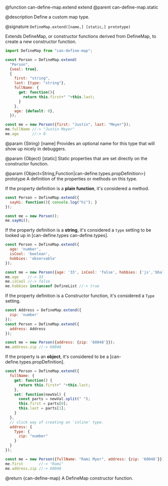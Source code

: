 @function can-define-map.extend extend
@parent can-define-map.static

@description Define a custom map type.

@signature `DefineMap.extend([name,] [static,] prototype)`

Extends DefineMap, or constructor functions derived from DefineMap,
to create a new constructor function.

```javascript
import DefineMap from "can-define-map";

const Person = DefineMap.extend(
  "Person",
  {seal: true},
  {
    first: "string",
    last: {type: "string"},
    fullName: {
      get: function(){
        return this.first+" "+this.last;
      }
    },
    age: {default: 0},
  });

const me = new Person({first: "Justin", last: "Meyer"});
me.fullName //-> "Justin Meyer"
me.age      //-> 0
```

  @param {String} [name] Provides an optional name for this type that will
  show up nicely in debuggers.

  @param {Object} [static] Static properties that are set directly on the
  constructor function.

  @param {Object<String,Function|can-define.types.propDefinition>} prototype A definition of the properties or methods on this type.

  If the property definition is a __plain function__, it's considered a method.

  ```javascript
  const Person = DefineMap.extend({
    sayHi: function(){ console.log("hi"); }
  });

  const me = new Person();
  me.sayHi();
  ```

  If the property definition is a __string__, it's considered a `type` setting to be looked up in [can-define.types can-define.types].

  ```javascript
  const Person = DefineMap.extend({
    age: 'number',
    isCool: 'boolean',
    hobbies: 'observable'
  });

  const me = new Person({age: '33', isCool: 'false', hobbies: ['js','bball']});
  me.age    //-> 33
  me.isCool //-> false
  me.hobbies instanceof DefineList //-> true
  ```


  If the property definition is a Constructor function, it's considered a `Type` setting.

  ```javascript
  const Address = DefineMap.extend({
    zip: 'number'
  });
  const Person = DefineMap.extend({
    address: Address
  });

  const me = new Person({address: {zip: '60048'}});
  me.address.zip //-> 60048
  ```

  If the property is an __object__, it's considered to be a [can-define.types.propDefinition].

  ```javascript
  const Person = DefineMap.extend({
    fullName: {
      get: function() {
        return this.first+" "+this.last;
      },
      set: function(newVal) {
        const parts = newVal.split(" ");
        this.first = parts[0];
        this.last = parts[1];
      }
    },
    // slick way of creating an 'inline' type.
    address: {
      Type: {
        zip: "number"
      }
    }
  });

  const me = new Person({fullName: "Rami Myer", address: {zip: '60048'}});
  me.first       //-> "Rami"
  me.address.zip //-> 60048
  ```

@return {can-define-map} A DefineMap constructor function.

